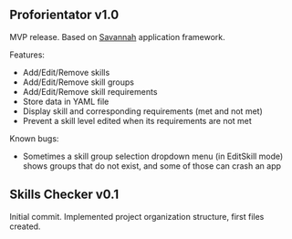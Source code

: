 ## Proforientator v1.0 ##
MVP release.
Based on [Savannah](https://github.com/Oscillograph/Savannah) application framework.

Features:
+ Add/Edit/Remove skills
+ Add/Edit/Remove skill groups
+ Add/Edit/Remove skill requirements
+ Store data in YAML file
+ Display skill and corresponding requirements (met and not met)
+ Prevent a skill level edited when its requirements are not met

Known bugs:
+ Sometimes a skill group selection dropdown menu (in EditSkill mode) shows groups that do not exist, and some of those can crash an app

## Skills Checker v0.1 ##
Initial commit.
Implemented project organization structure, first files created.
